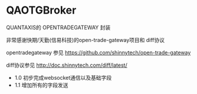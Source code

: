 # QAOTGBroker
QUANTAXIS的 OPENTRADEGATEWAY 封装


非常感谢快期/天勤(信易科技)的open-trade-gateway项目和 diff协议

opentradegateway 参见 https://github.com/shinnytech/open-trade-gateway

diff协议参见 http://doc.shinnytech.com/diff/latest/



- 1.0 初步完成websocket通信以及基础字段
- 1.1 增加所有的字段发送

